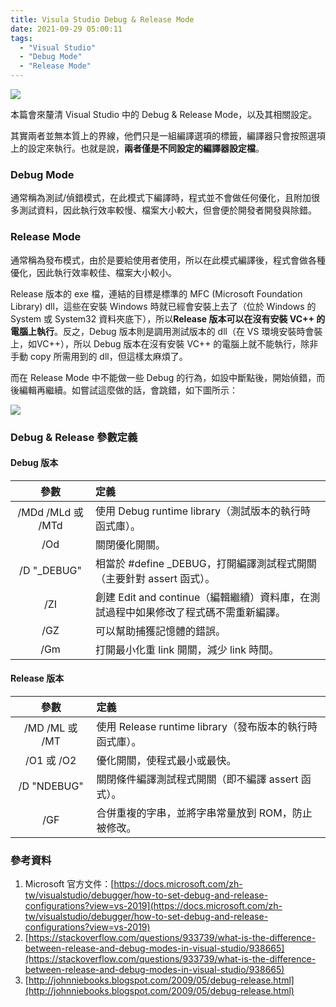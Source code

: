 ```yaml
---
title: Visula Studio Debug & Release Mode
date: 2021-09-29 05:00:11
tags:
  - "Visual Studio"
  - "Debug Mode"
  - "Release Mode"
---
```


![](/images/Visual-Studio-Debug-and-Release-Mode/Debug-and-Release-Config.png)

本篇會來釐清 Visual Studio 中的 Debug & Release Mode，以及其相關設定。

其實兩者並無本質上的界線，他們只是一組編譯選項的標籤，編譯器只會按照選項上的設定來執行。也就是說，**兩者僅是不同設定的編譯器設定檔**。

<!--more-->

### Debug Mode
通常稱為測試/偵錯模式，在此模式下編譯時，程式並不會做任何優化，且附加很多測試資料，因此執行效率較慢、檔案大小較大，但會便於開發者開發與除錯。

### Release Mode
通常稱為發布模式，由於是要給使用者使用，所以在此模式編譯後，程式會做各種優化，因此執行效率較佳、檔案大小較小。

Release 版本的 exe 檔，連結的目標是標準的 MFC (Microsoft Foundation Library) dll，這些在安裝 Windows 時就已經會安裝上去了（位於 Windows 的 System 或 System32 資料夾底下），所以**Release 版本可以在沒有安裝 VC++ 的電腦上執行**。反之，Debug 版本則是調用測試版本的 dll（在 VS 環境安裝時會裝上，如VC++），所以 Debug 版本在沒有安裝 VC++ 的電腦上就不能執行，除非手動 copy 所需用到的 dll，但這樣太麻煩了。

而在 Release Mode 中不能做一些 Debug 的行為，如設中斷點後，開始偵錯，而後編輯再繼續。如嘗試這麼做的話，會跳錯，如下圖所示：

![](/images/Visual-Studio-Debug-and-Release-Mode/Release-Mode-cant-edit-and-continue.png)

### Debug & Release 參數定義
#### Debug 版本
|參數 | 定義|
|:-:|:-|
|/MDd /MLd 或 /MTd|使用 Debug runtime library（測試版本的執行時函式庫）。|
|/Od|關閉優化開關。|
|/D "_DEBUG"|相當於 #define _DEBUG，打開編譯測試程式開關（主要針對 assert 函式）。|
|/ZI|創建 Edit and continue（編輯繼續）資料庫，在測試過程中如果修改了程式碼不需重新編譯。|
|/GZ|可以幫助捕獲記憶體的錯誤。|
|/Gm|打開最小化重 link 開關，減少 link 時間。|

#### Release 版本
|參數 | 定義|
|:-:|:-|
|/MD /ML 或 /MT|使用 Release runtime library（發布版本的執行時函式庫）。|
|/O1 或 /O2|優化開關，使程式最小或最快。|
|/D "NDEBUG"|關閉條件編譯測試程式開關（即不編譯 assert 函式）。|
|/GF|合併重複的字串，並將字串常量放到 ROM，防止被修改。|。


### 參考資料
1. Microsoft 官方文件：[https://docs.microsoft.com/zh-tw/visualstudio/debugger/how-to-set-debug-and-release-configurations?view=vs-2019](https://docs.microsoft.com/zh-tw/visualstudio/debugger/how-to-set-debug-and-release-configurations?view=vs-2019)
2. [https://stackoverflow.com/questions/933739/what-is-the-difference-between-release-and-debug-modes-in-visual-studio/938665](https://stackoverflow.com/questions/933739/what-is-the-difference-between-release-and-debug-modes-in-visual-studio/938665)
3. [http://johnniebooks.blogspot.com/2009/05/debug-release.html](http://johnniebooks.blogspot.com/2009/05/debug-release.html)
